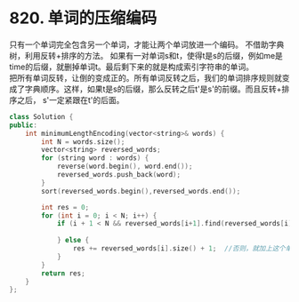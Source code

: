 # 820. 单词的压缩编码
只有一个单词完全包含另一个单词，才能让两个单词放进一个编码。
不借助字典树，利用反转+排序的方法。
如果有一对单词s和t，使得t是s的后缀，例如me是time的后缀，就删掉单词t。最后剩下来的就是构成索引字符串的单词。  
把所有单词反转，让倒的变成正的。所有单词反转之后，我们的单词排序规则就变成了字典顺序。这样，如果t是s的后缀，那么反转之后t'是s'的前缀。而且反转+排序之后，
s'一定紧跟在t'的后面。
````cpp
class Solution {
public:
    int minimumLengthEncoding(vector<string>& words) {
        int N = words.size();
        vector<string> reversed_words;
        for (string word : words) {
            reverse(word.begin(), word.end());
            reversed_words.push_back(word);
        }
        sort(reversed_words.begin(),reversed_words.end());

        int res = 0;
        for (int i = 0; i < N; i++) {
            if (i + 1 < N && reversed_words[i+1].find(reversed_words[i]) == 0) {  //  如果前一个单词是后一个单词前缀
                                                                                  //  什么都不操作，相当于丢弃
            } else {
                res += reversed_words[i].size() + 1;  //否则，就加上这个单词的长度，并加上#
            }
        }
        return res;
    }
};
````
